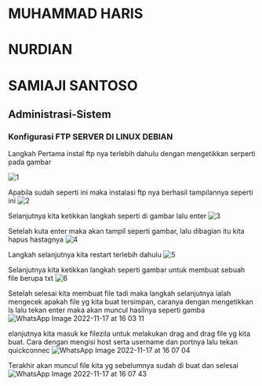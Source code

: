 # MUHAMMAD HARIS
# NURDIAN
# SAMIAJI SANTOSO

## Administrasi-Sistem
### Konfigurasi FTP SERVER DI LINUX DEBIAN

Langkah Pertama instal ftp nya terlebih dahulu dengan mengetikkan serperti pada gambar

![1](https://user-images.githubusercontent.com/112592881/202984734-c48fc0eb-003b-488a-996e-03c12f3e1cbf.PNG)


Apabila sudah seperti ini maka instalasi ftp nya berhasil tampilannya seperti ini
![2](https://user-images.githubusercontent.com/112592881/202984807-c2387744-e690-4b03-94d7-e711c420ddbd.PNG)


Selanjutnya kita ketikkan langkah seperti di gambar lalu enter
![3](https://user-images.githubusercontent.com/112592881/202985513-270d9fb0-e1cd-4d5a-908e-3ff83aa95c24.PNG)



Setelah kuta enter maka akan tampil seperti gambar, lalu dibagian itu kita hapus hastagnya
![4](https://user-images.githubusercontent.com/112592881/202985588-83b69fd9-8f4f-4e7a-84e2-1057ddfc65ce.PNG)


Langkah selanjutnya kita restart terlebih dahulu
![5](https://user-images.githubusercontent.com/112592881/202986177-0884d1ee-c08c-4d1b-a284-1077743ca0c6.PNG)


Selanjutnya kita ketikkan langkah seperti gambar untuk membuat sebuah file berupa txt
![6](https://user-images.githubusercontent.com/112592881/202986218-27e9e8f2-47c5-4f94-a120-20de2ae01265.PNG)


Setelah selesai kita membuat file tadi maka langkah selanjutnya ialah mengecek apakah file yg kita buat tersimpan, caranya dengan mengetikkan ls lalu tekan enter maka akan muncul hasilnya seperti gamba
![WhatsApp Image 2022-11-17 at 16 03 11](https://user-images.githubusercontent.com/74998124/202405633-c0ac1375-0ea1-4eb5-8375-336fd87a5ffe.jpeg)

elanjutnya kita masuk ke filezila untuk melakukan drag and drag file yg kita buat. Cara dengan mengisi host serta username dan portnya lalu tekan quickconnec
![WhatsApp Image 2022-11-17 at 16 07 04](https://user-images.githubusercontent.com/74998124/202405750-d3841c19-f644-4896-96ee-85c008f2ac49.jpeg)

Terakhir akan muncul file kita yg sebelumnya sudah di buat dan selesai
![WhatsApp Image 2022-11-17 at 16 07 43](https://user-images.githubusercontent.com/74998124/202406087-53c808ee-a0c5-4f3c-a3ce-02e78ae562cc.jpeg)
